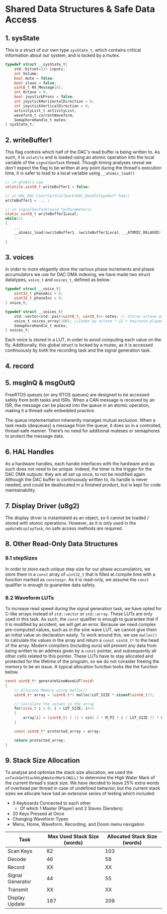 # Shared Data Structures & Safe Data Access

## 1. sysState

This is a struct of our own type ```sysState_t```, which contains critical information about our system, and is locked by a mutex.

```c
typedef struct __sysState_t{
    std::bitset<32> inputs;
    int Volume;
    bool mute = false;
    bool slave = false;
    uint8_t RX_Message[8];   
    int Octave = 0;
    bool joystickPress = false;
    int joystickHorizontalDirection = 0;
    int joystickVerticalDirection = 0;
    activityList_t activityList;
    waveform_t currentWaveform;
    SemaphoreHandle_t mutex;
} sysState_t;
```

## 2. writeBuffer1

This flag controls which half of the DAC's read buffer is being written to. As such, it is `volatile` and is loaded using an atomic operation into the local variable of the `signalGenTask` thread. Though timing analyses reveal we don't expect the flag to be written at any point during the thread's execution time, it is safer to load to a local variable using `__atomic_load()`

```c
// in globals.cpp
volatile uint8_t writeBuffer1 = false;

// in HAL_DAC_Conv*CpltCallback(DAC_HandleTypeDef* hdac)
writeBuffer1 = ... ;

// in signalGenTask(void *pvParameters)
static uint8_t writeBuffer1Local;
while(1)
{
    ...
    __atomic_load(&writeBuffer1, &writeBuffer1Local, __ATOMIC_RELAXED);
    ...
}

```

## 3. voices

In order to more elegantly store the various phase increments and phase accumulators we use for DAC DMA indexing, we have made two struct datatypes, `voice_t` and `voices_t`, defined as below:

```c
typedef struct __voice_t{
    uint32_t phaseAcc = 0;
    uint32_t phaseInc = 0;
} voice_t;

typedef struct __voices_t{
    std::vector<std::pair<uint8_t, uint8_t>> notes; // Stores octave and key/note played
    voice_t voices_array[108]; //Index by octave * 12 + key/note played
    SemaphoreHandle_t mutex;
} voices_t;
```

Each voice is stored in a LUT, in order to avoid computing each value on the fly. Additionally, this global struct is locked by a mutex, as it is accessed continuously by both the recording task and the signal generation task.

## 4. record

## 5. msgInQ & msgOutQ
<!-- Really not sure what to put here -->
FreeRTOS queues (or any RTOS queues) are designed to be accessed safely from both tasks and ISRs. When a CAN message is received by an ISR, the message can be placed into the queue in an atomic operation, making it a thread-safe embedded practice.

The queue implementation inherently manages mutual exclusion. When a task reads (dequeues) a message from the queue, it does so in a controlled, thread-safe manner. There’s no need for additional mutexes or semaphores to protect the message data.

## 6. HAL Handles

As a hardware handles, each handle interfaces with the hardware and as such does not need to be unique. Indeed, the timer is the trigger for the DAC DMA outputs: they are all set up once, to not be modified again. Although the DAC buffer is continuously written to, its handle is never needed, and could be deallocated in a finished product, but is kept for code maintainability.

## 7. Display Driver (u8g2)

The display driver is instantiated as an object, so it cannot be loaded / stored with atomic operations. However, as it is only used in the `updateDisplayTask`, no safe access methods are required.

## 8. Other Read-Only Data Structures

### 8.1 stepSizes

In order to store each unique step size for our phase accumulators, we store them in a `const` array of `uint32_t` that is filled at compile time with a function marked as `constexpr`. As it is read-only, we assume the `const` qualifier is enough to guarantee data safety.

### 8.2 Waveform LUTs

To increase read speed during the signal generation task, we have opted for C-like arrays instead of `std::vector` or `std::array`. These LUTs are only used in this task. As such, the `const` qualifier is enough to guarantee that if it is modified by accident, we will get an error. Because we need complex pre-computed values, such as in the sine wave LUT, we cannot give them an initial value on declaration easily. To work around this, we use `malloc()` to calculate the values in the array and return a `const uint8_t*` to the head of the array. Modern compilers (including ours) will prevent any data from being written to an address given by a `const` pointer, and subsequently all other cells related to this pointer. These LUTs have to stay allocated and protected for the lifetime of the program, so we do not consider freeing the memory to be an issue. A typical allocation function looks like the function below.

```c
const uint8_t* generateSineWaveLUT(void)
{
    // Allocate Memory using malloc()
    uint8_t* array = (uint8_t*) malloc(LUT_SIZE * sizeof(uint8_t));

    // Calculate the values in the array
    for(size_t i = 0; i < LUT_SIZE; i++)
    {
        array[i] = (uint8_t) ( (1 + sin( 2 * M_PI * i / LUT_SIZE )) * UINT8_MAX / 2 );
    }

    const uint8_t* protected_array = array;

    return protected_array;
}
```

## 9. Stack Size Allocation

To analyse and optimise the stack size allocation, we used the `uxTaskGetStackHighWaterMark(NULL)` to determine the High Water Mark of the current thread's stack size. We have decided to leave 25% extra words of overhead per thread in case of undefined behavior, but the current stack sizes we allocate have had an extensive series of testing which included:
<!-- see about including these tests idk how useful they are -->
- 3 Keyboards Connected to each other
  - Of which 1 Master (Player) and 2 Slaves (Senders)
- 20 Keys Pressed at Once
- Changing Waveform Types
- Menu, Home, Waveform, Recording, and Doom menu navigation

| Task | Max Used Stack Size (words) | Allocated Stack Size (words) |
| ---- | ------------------- | -------------------- |
| Scan Keys | 82 | 103 |
| Decode | 46 | 58 |
| Record | XX | XX |
| Signal Generator | 44 | 55 |
| Transmit | XX | XX |
| Display Update | 167 | 209 |
<!-- STILL NEED TO GET VALUES FOR TRANSMIT AND RECORD -->
